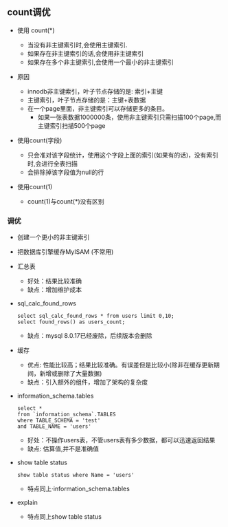 ## count调优
* 使用 count(*)
  * 当没有非主键索引时,会使用主键索引.
  * 如果存在非主键索引的话,会使用非主键索引
  * 如果存在多个非主键索引,会使用一个最小的非主键索引
* 原因
  * innodb非主键索引，叶子节点存储的是: 索引+主键
  * 主键索引，叶子节点存储的是：主键+表数据
  * 在一个page里面，非主键索引可以存储更多的条目。
    * 如果一张表数据1000000条，使用非主键索引只需扫描100个page,而主键索引扫描500个page


* 使用count(字段)
  * 只会准对该字段统计，使用这个字段上面的索引(如果有的话)，没有索引时,会进行全表扫描
  * 会排除掉该字段值为null的行
  
* 使用count(1)
  * count(1)与count(*)没有区别


### 调优
* 创建一个更小的非主键索引
* 把数据库引擎缓存MyISAM (不常用)
* 汇总表
  * 好处：结果比较准确
  * 缺点：增加维护成本
* sql_calc_found_rows
  ```
  select sql_calc_found_rows * from users limit 0,10;
  select found_rows() as users_count;
  ```
  * 缺点：mysql 8.0.17已经废除，后续版本会删除
* 缓存
  * 优点: 性能比较高；结果比较准确。有误差但是比较小(除非在缓存更新期间，新增或删除了大量数据)
  * 缺点：引入额外的组件，增加了架构的复杂度
* information_schema.tables
  ```
  select *
  from `information_schema`.TABLES
  where TABLE_SCHEMA = 'test'
  and TABLE_NAME = 'users'
  ```
  * 好处：不操作users表，不管users表有多少数据，都可以迅速返回结果
  * 缺点: 估算值,并不是准确值

* show table status
  ```
  show table status where Name = 'users'
  ```
  * 特点同上·information_schema.tables

* explain
  * 特点同上show table status